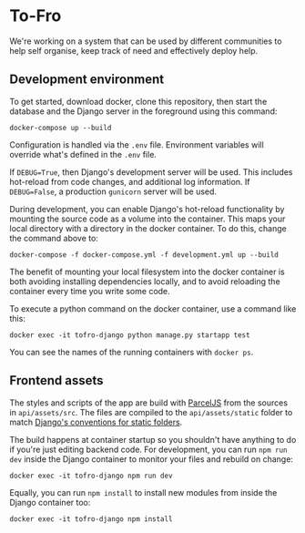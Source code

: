 # To-Fro

We're working on a system that can be used by different communities to help self organise, keep track of need and effectively deploy help.

## Development environment

To get started, download docker, clone this repository, then start the database and the Django server in the foreground using this command:

    docker-compose up --build

Configuration is handled via the `.env` file. Environment variables will override what's defined in the `.env` file.

If `DEBUG=True`, then Django's development server will be used. This includes hot-reload from code changes, and additional log information. If `DEBUG=False`, a production `gunicorn` server will be used.

During development, you can enable Django's hot-reload functionality by mounting the source code as a volume into the container. This maps your local directory with a directory in the docker container. To do this, change the command above to:

    docker-compose -f docker-compose.yml -f development.yml up --build

The benefit of mounting your local filesystem into the docker container is both avoiding installing dependencies locally, and to avoid reloading the container every time you write some code.

To execute a python command on the docker container, use a command like this:

    docker exec -it tofro-django python manage.py startapp test

You can see the names of the running containers with `docker ps`.

## Frontend assets

The styles and scripts of the app are build with [ParcelJS](https://parceljs.org/) from the sources in `api/assets/src`. The files are compiled to the `api/assets/static` folder to match [Django's conventions for static folders](https://docs.djangoproject.com/en/3.0/howto/static-files/#configuring-static-files).

The build happens at container startup so you shouldn't have anything to do if you're just editing backend code. For development, you can run `npm run dev` inside the Django container to monitor your files and rebuild on change:

    docker exec -it tofro-django npm run dev

Equally, you can run `npm install` to install new modules from inside the Django container too:

    docker exec -it tofro-django npm install
